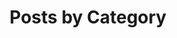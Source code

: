 ---
title: "Posts by Category"
layout: categories
permalink: /categories/
author_profile: false
sidebar:
  nav: "extras"
---